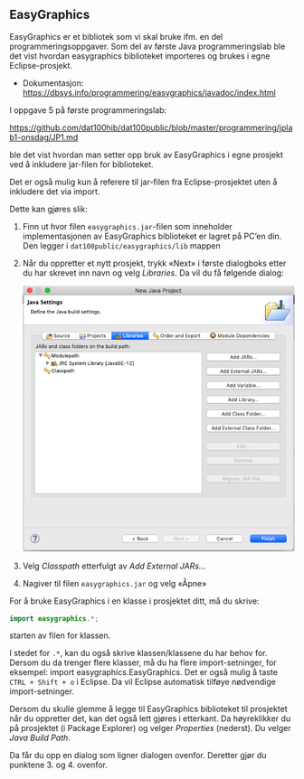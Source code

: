 ## EasyGraphics

EasyGraphics er et bibliotek som vi skal bruke ifm. en del programmeringsoppgaver. Som del av første Java programmeringslab ble det vist hvordan easygraphics biblioteket importeres og brukes i egne Eclipse-prosjekt.

- Dokumentasjon: https://dbsys.info/programmering/easygraphics/javadoc/index.html

I oppgave 5 på første programmeringslab:

https://github.com/dat100hib/dat100public/blob/master/programmering/jplab1-onsdag/JP1.md

ble det vist hvordan man setter opp bruk av EasyGraphics i egne prosjekt ved å inkludere jar-filen for biblioteket.

Det er også mulig kun å referere til jar-filen fra Eclipse-prosjektet uten å inkludere det via import.

Dette kan gjøres slik:

1. Finn ut hvor filen `easygraphics.jar`-filen som inneholder implementasjonen av EasyGraphics biblioteket er lagret på PC’en din. Den legger i `dat100public/easygraphics/lib` mappen

2. Når du oppretter et nytt prosjekt, trykk «Next» i første dialogboks etter du har skrevet inn navn og velg *Libraries*. Da vil du få følgende dialog:

    ![Problem med bilde](libraries.png)

3. Velg *Classpath* etterfulgt av *Add External JARs…*

4. Nagiver til filen `easygraphics.jar` og velg «Åpne»

For å bruke EasyGraphics i en klasse i prosjektet ditt, må du skrive:

```java
import easygraphics.*;
```
starten av filen for klassen.

I stedet for `.*`, kan du også skrive klassen/klassene du har behov for. Dersom du da trenger flere klasser, må du ha flere import-setninger, for eksempel: import easygraphics.EasyGraphics. Det er også mulig å taste `CTRL + Shift + o` i Eclipse. Da vil Eclipse automatisk tilføye nødvendige import-setninger.

Dersom du skulle glemme å legge til EasyGraphics biblioteket til prosjektet når du oppretter det, kan det også lett gjøres i etterkant. Da høyreklikker du på prosjektet (i Package Explorer) og velger *Properties* (nederst). Du velger *Java Build Path*.

Da får du opp en dialog som ligner dialogen ovenfor. Deretter gjør du punktene 3. og 4. ovenfor.
